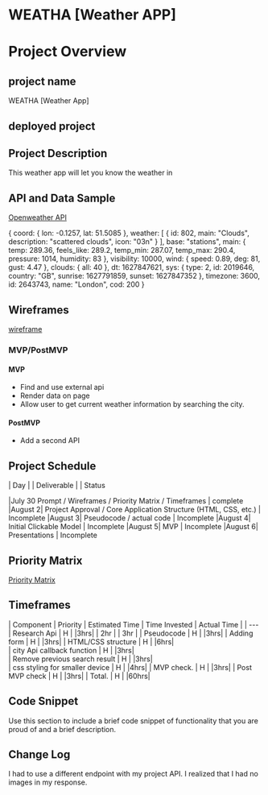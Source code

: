 # WEATHA [Weather APP]


# Project Overview

## project name
WEATHA [Weather App]

## deployed project


## Project Description
This weather app will let you know the weather in 


## API and Data Sample

[Openweather API]( http://api.openweathermap.org/data/2.5/weather?q=London,uk&APPID=b351ed20610d69f0305baa374dd8c604)

{
coord: {
lon: -0.1257,
lat: 51.5085
},
weather: [
{
id: 802,
main: "Clouds",
description: "scattered clouds",
icon: "03n"
}
],
base: "stations",
main: {
temp: 289.36,
feels_like: 289.2,
temp_min: 287.07,
temp_max: 290.4,
pressure: 1014,
humidity: 83
},
visibility: 10000,
wind: {
speed: 0.89,
deg: 81,
gust: 4.47
},
clouds: {
all: 40
},
dt: 1627847621,
sys: {
type: 2,
id: 2019646,
country: "GB",
sunrise: 1627791859,
sunset: 1627847352
},
timezone: 3600,
id: 2643743,
name: "London",
cod: 200
}

## Wireframes

[wireframe](https://wireframepro.mockflow.com/editor.jsp?editor=on&publicid=M3ac6ed739000c2aad3f96a7ad2539ab51627839537213&perm=Create&projectid=M6399d0c99000f89df18067c9a21418231627840180577&ptitle=WEATHA&bgcolor=white&category=featured#/page/d09fe70a6b2d4fdf910dfbe2b857596a)

### MVP/PostMVP

#### MVP 

- Find and use external api 
- Render data on page 
- Allow user to get current weather information by searching the city.

#### PostMVP  

- Add a second API


## Project Schedule


|   Day      |                 |             Deliverable                 |                 | Status

|July 30          Prompt / Wireframes / Priority Matrix / Timeframes                       | complete
|August 2|        Project Approval / Core Application Structure (HTML, CSS, etc.)          | Incomplete
|August 3|        Pseudocode / actual code                                                 | Incomplete
|August 4|        Initial Clickable Model                                                  | Incomplete
|August 5|        MVP                                                                      | Incomplete
|August 6|        Presentations                                                            | Incomplete

## Priority Matrix

[Priority Matrix](https://wireframepro.mockflow.com/editor.jsp?editor=on&bgcolor=white&perm=Create&ptitle=WEATHA&category=featured&projectid=M6399d0c99000f89df18067c9a21418231627840180577&publicid=dd2df16ea2ed4c6aa870d49b186e1338#/page/D3fe0d0c51c22b594cdbb8f523a1ddec5)

## Timeframes

| Component |                    Priority | Estimated Time | Time Invested | Actual Time |
| ---                                     
| Research Api                     | H |        |3hrs|       |   2hr     |     |  3hr   |
| Pseudocode                       | H |        |3hrs|
| Adding form                      | H |        |3hrs|
| HTML/CSS structure               | H |        |6hrs|  
| city Api callback function       | H |        |3hrs|  
| Remove previous search result    | H |        |3hrs|  
| css styling for smaller device   | H |        |4hrs|
| MVP check.                       | H |        |3hrs|
| Post MVP check                   | H |        |3hrs|
| Total.                           | H |        |60hrs| 

## Code Snippet

Use this section to include a brief code snippet of functionality that you are proud of and a brief description.  



## Change Log
I had to use a different endpoint with my project API. I realized that I had no images in my response.
